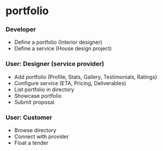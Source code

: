 # portfolio

### Developer

- Define a portfolio (Interior designer)
- Define a service (House design project)


### User: Designer (service provider)

- Add portfolio (Profile, Stats, Gallery, Testimonials, Ratings)
- Configure service (ETA, Pricing, Deliverables)
- List portfolio in directory
- Showcase portfolio
- Submit proposal

### User: Customer

- Browse directory
- Connect with provider
- Float a tender
